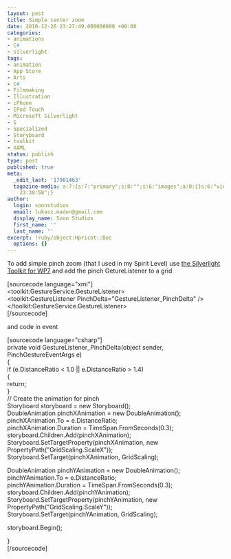 ```yaml
---
layout: post
title: Simple center zoom
date: 2010-12-26 23:27:49.000000000 +00:00
categories:
- animations
- C#
- silverlight
tags:
- animation
- App Store
- Arts
- C#
- Filmmaking
- Illustration
- iPhone
- IPod Touch
- Microsoft Silverlight
- S
- Specialized
- Storyboard
- toolkit
- XAML
status: publish
type: post
published: true
meta:
  _edit_last: '17981463'
  tagazine-media: a:7:{s:7:"primary";s:0:"";s:6:"images";a:0:{}s:6:"videos";a:0:{}s:11:"image_count";s:1:"0";s:6:"author";s:8:"17981463";s:7:"blog_id";s:8:"17351252";s:9:"mod_stamp";s:19:"2010-12-26
    23:30:58";}
author:
  login: soonstudios
  email: lukasz.madon@gmail.com
  display_name: Soon Studios
  first_name: ''
  last_name: ''
excerpt: !ruby/object:Hpricot::Doc
  options: {}
---
```

<p>To add simple pinch zoom (that I used in my Spirit Level) use <a href="http://silverlight.codeplex.com/releases/view/52297">the Silverlight Toolkit for WP7</a> and add the pinch GetureListener to a grid</p>
<p>[sourcecode language="xml"]<br />
&lt;toolkit:GestureService.GestureListener&gt;<br />
  &lt;toolkit:GestureListener PinchDelta=&quot;GestureListener_PinchDelta&quot; /&gt;<br />
 &lt;/toolkit:GestureService.GestureListener&gt;<br />
[/sourcecode]</p>
<p>and code in event</p>
<p>[sourcecode language="csharp"]<br />
 private void GestureListener_PinchDelta(object sender, PinchGestureEventArgs e)<br />
 {<br />
    if (e.DistanceRatio &lt; 1.0 || e.DistanceRatio &gt; 1.4)<br />
    {<br />
      return;<br />
    }<br />
 // Create the animation for pinch<br />
   Storyboard storyboard = new Storyboard();<br />
   DoubleAnimation pinchXAnimation = new DoubleAnimation();<br />
   pinchXAnimation.To = e.DistanceRatio;<br />
   pinchXAnimation.Duration = TimeSpan.FromSeconds(0.3);<br />
   storyboard.Children.Add(pinchXAnimation);<br />
   Storyboard.SetTargetProperty(pinchXAnimation, new PropertyPath(&quot;GridScaling.ScaleX&quot;));<br />
   Storyboard.SetTarget(pinchXAnimation, GridScaling);</p>
<p>   DoubleAnimation pinchYAnimation = new DoubleAnimation();<br />
   pinchYAnimation.To = e.DistanceRatio;<br />
   pinchYAnimation.Duration = TimeSpan.FromSeconds(0.3);<br />
   storyboard.Children.Add(pinchYAnimation);<br />
   Storyboard.SetTargetProperty(pinchYAnimation, new PropertyPath(&quot;GridScaling.ScaleY&quot;));<br />
   Storyboard.SetTarget(pinchYAnimation, GridScaling);</p>
<p>   storyboard.Begin();</p>
<p>}<br />
[/sourcecode]</p>
